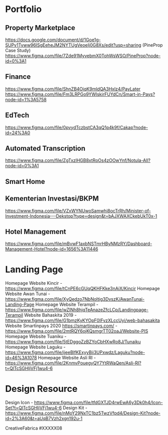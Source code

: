 # Portfolio

## Property Marketplace
https://docs.google.com/document/d/1Goe1g-SUPv1Tyww96ISgEeheJM2NYTUgVeoeIj0G8Xs/edit?usp=sharing (PineProp Case Study)
https://www.figma.com/file/7Zde91MyvebmX0TohWsWSO/PineProp?node-id=0%3A1

## Finance
https://www.figma.com/file/ShnZB4OiqK9mldQA3Hxlz4/PayLater
https://www.figma.com/file/Fm3LRPGo9YWlskirFUYdCn/Smart-in-Pays?node-id=1%3A5758

## EdTech
https://www.figma.com/file/0pvydTczbstCA3qQ1p4k9f/Cakap?node-id=24%3A0

## Automated Transcription
https://www.figma.com/file/ZgTxzlHGB8xtRoOs4zOOwYnf/Notula-All?node-id=0%3A1

## Smart Home

## Kementerian Investasi/BKPM
https://www.figma.com/file/VZxWYNUwoSamwhi8ocTrRh/Minister-of-Investment-Indonesia---Dekstop?type=design&t=bAJXWAXCkebUkT0x-1


## Hotel Management
https://www.figma.com/file/mBvwF1axbNSTmrHByNMzRY/Dashboard-Management-Hotel?node-id=1656%3A11446

# Landing Page
Homepage Website Kincir - https://www.figma.com/file/tCnPE6cGUqQKHFKke3nAiX/Kincir
Homepage Website Awan Tunai - https://www.figma.com/file/XyQedzo7NbNoltig3DvszK/AwanTunai-Landing-Page
Homepage Website Terampil - https://www.figma.com/file/wZlNh8hjqTeAnazeZfcLCp/Landingpage-Terampil
Website Bahaskita 2019 - https://www.figma.com/file/G1bmzKyKYOpF0IFvzXLccUyi/web-bahasakita
Website Smartinpays 2020 https://smartinpays.com/ - https://www.figma.com/file/2mtRQY6ojKQsmgrTT02oaJ/Website-PIS
Homepage Website Tuaniku - https://www.figma.com/file/5tEDggoZzBZYoCbHXwRo8J/Tunaiku
Homepage Website Laguku - https://www.figma.com/file/ijeeBlfKExyyBii3UPxwdz/Laguku?node-id=46%3A1078
Homepage Website Asli RI - https://www.figma.com/file/2KnmvPouegyQY7YtRWaQen/Asli-RI?t=QlTcSGHIjVFj1wu4-6

# Design Resource
Design Icon - https://www.figma.com/file/tfdGXTJD4rwEwA6y3Dk0h4/Icon-Set?t=QlTcSGHIjVFj1wu4-6 
Design Kit - https://www.figma.com/file/nMoY29NxTC1bz5TwzVfpd4/Design-Kit?node-id=2%3A60&t=aUqB7Vzh2xgn192u-1

CreativeFabrica #XXXXX08
